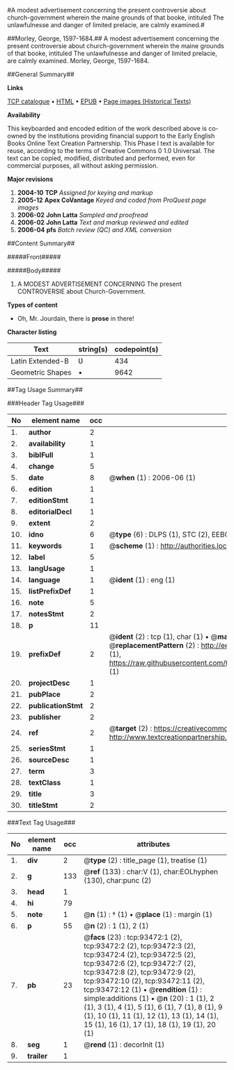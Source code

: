#A modest advertisement concerning the present controversie about church-government wherein the maine grounds of that booke, intituled The unlawfulnesse and danger of limited prelacie, are calmly examined.#

##Morley, George, 1597-1684.##
A modest advertisement concerning the present controversie about church-government wherein the maine grounds of that booke, intituled The unlawfulnesse and danger of limited prelacie, are calmly examined.
Morley, George, 1597-1684.

##General Summary##

**Links**

[TCP catalogue](http://www.ota.ox.ac.uk/tcp/)  • 
[HTML](http://tei.it.ox.ac.uk/tcp/Texts-HTML/free/A51/A51393.html)  • 
[EPUB](http://tei.it.ox.ac.uk/tcp/Texts-EPUB/free/A51/A51393.epub) • 
[Page images (Historical Texts)](https://data.historicaltexts.jisc.ac.uk/view?pubId=eebo-12758936e&pageId=eebo-12758936e-93472-1)

**Availability**

This keyboarded and encoded edition of the
	       work described above is co-owned by the institutions
	       providing financial support to the Early English Books
	       Online Text Creation Partnership. This Phase I text is
	       available for reuse, according to the terms of Creative
	       Commons 0 1.0 Universal. The text can be copied,
	       modified, distributed and performed, even for
	       commercial purposes, all without asking permission.

**Major revisions**

1. __2004-10__ __TCP__ *Assigned for keying and markup*
1. __2005-12__ __Apex CoVantage__ *Keyed and coded from ProQuest page images*
1. __2006-02__ __John Latta__ *Sampled and proofread*
1. __2006-02__ __John Latta__ *Text and markup reviewed and edited*
1. __2006-04__ __pfs__ *Batch review (QC) and XML conversion*

##Content Summary##

#####Front#####

#####Body#####

1. A MODEST ADVERTISEMENT CONCERNING The present CONTROVERSIE about Church-Government.

**Types of content**

  * Oh, Mr. Jourdain, there is **prose** in there!

**Character listing**


|Text|string(s)|codepoint(s)|
|---|---|---|
|Latin Extended-B|Ʋ|434|
|Geometric Shapes|▪|9642|

##Tag Usage Summary##

###Header Tag Usage###

|No|element name|occ|attributes|
|---|---|---|---|
|1.|__author__|2||
|2.|__availability__|1||
|3.|__biblFull__|1||
|4.|__change__|5||
|5.|__date__|8| @__when__ (1) : 2006-06 (1)|
|6.|__edition__|1||
|7.|__editionStmt__|1||
|8.|__editorialDecl__|1||
|9.|__extent__|2||
|10.|__idno__|6| @__type__ (6) : DLPS (1), STC (2), EEBO-CITATION (1), OCLC (1), VID (1)|
|11.|__keywords__|1| @__scheme__ (1) : http://authorities.loc.gov/ (1)|
|12.|__label__|5||
|13.|__langUsage__|1||
|14.|__language__|1| @__ident__ (1) : eng (1)|
|15.|__listPrefixDef__|1||
|16.|__note__|5||
|17.|__notesStmt__|2||
|18.|__p__|11||
|19.|__prefixDef__|2| @__ident__ (2) : tcp (1), char (1)  •  @__matchPattern__ (2) : ([0-9\-]+):([0-9IVX]+) (1), (.+) (1)  •  @__replacementPattern__ (2) : http://eebo.chadwyck.com/downloadtiff?vid=$1&page=$2 (1), https://raw.githubusercontent.com/textcreationpartnership/Texts/master/tcpchars.xml#$1 (1)|
|20.|__projectDesc__|1||
|21.|__pubPlace__|2||
|22.|__publicationStmt__|2||
|23.|__publisher__|2||
|24.|__ref__|2| @__target__ (2) : https://creativecommons.org/publicdomain/zero/1.0/ (1), http://www.textcreationpartnership.org/docs/. (1)|
|25.|__seriesStmt__|1||
|26.|__sourceDesc__|1||
|27.|__term__|3||
|28.|__textClass__|1||
|29.|__title__|3||
|30.|__titleStmt__|2||


###Text Tag Usage###

|No|element name|occ|attributes|
|---|---|---|---|
|1.|__div__|2| @__type__ (2) : title_page (1), treatise (1)|
|2.|__g__|133| @__ref__ (133) : char:V (1), char:EOLhyphen (130), char:punc (2)|
|3.|__head__|1||
|4.|__hi__|79||
|5.|__note__|1| @__n__ (1) : † (1)  •  @__place__ (1) : margin (1)|
|6.|__p__|55| @__n__ (2) : 1 (1), 2 (1)|
|7.|__pb__|23| @__facs__ (23) : tcp:93472:1 (2), tcp:93472:2 (2), tcp:93472:3 (2), tcp:93472:4 (2), tcp:93472:5 (2), tcp:93472:6 (2), tcp:93472:7 (2), tcp:93472:8 (2), tcp:93472:9 (2), tcp:93472:10 (2), tcp:93472:11 (2), tcp:93472:12 (1)  •  @__rendition__ (1) : simple:additions (1)  •  @__n__ (20) : 1 (1), 2 (1), 3 (1), 4 (1), 5 (1), 6 (1), 7 (1), 8 (1), 9 (1), 10 (1), 11 (1), 12 (1), 13 (1), 14 (1), 15 (1), 16 (1), 17 (1), 18 (1), 19 (1), 20 (1)|
|8.|__seg__|1| @__rend__ (1) : decorInit (1)|
|9.|__trailer__|1||
